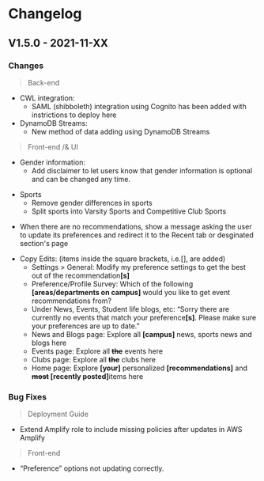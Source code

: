 # Changelog

## V1.5.0 - 2021-11-XX
### Changes
> Back-end
- CWL integration:
    - SAML (shibboleth) integration using Cognito has been added with instrictions to deploy here
- DynamoDB Streams:
    - New method of data adding using DynamoDB Streams
<p></p>

> Front-end /& UI

- Gender information: 
    - Add disclaimer to let users know that gender information is optional and can be changed any time. 
<p></p>

- Sports
    - Remove gender differences in sports
    - Split sports into Varsity Sports and Competitive Club Sports
<p></p>

- When there are no recommendations, show a message asking the user to update its preferences and redirect it to the Recent tab or desginated section's page

<p></p>

- Copy Edits:
    (items inside the square brackets, i.e.[], are added)
    - Settings > General: Modify my preference settings to get the best out of the recommendation<b>[s]</b>
    - Preference/Profile Survey: Which of the following <b>[areas/departments on campus]</b> would you like to get event recommendations from?  
    - Under News, Events, Student life blogs, etc: “Sorry there are currently no events that match your preference<b>[s]</b>. Please make sure your preferences are up to date.” 
    - News and Blogs page: Explore all <b>[campus]</b> news, sports news and blogs here 
    - Events page: Explore all <b>~~the~~</b> events here 
    - Clubs page: Explore all <b>~~the~~</b> clubs here 
    - Home page: Explore <b>[your]</b> personalized <b>[recommendations]</b> and <b>~~most~~ [recently posted]</b>items here 
<p></p>

### Bug Fixes
> Deployment Guide
- Extend Amplify role to include missing policies after updates in AWS Amplify
<p></p>

> Front-end
- “Preference” options not updating correctly.
<p></p>
